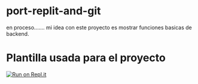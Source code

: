 # port-replit-and-git
en proceso.......
mi idea con este proyecto es mostrar funciones basicas de backend.

# Plantilla usada para el proyecto
[![Run on Repl.it](https://repl.it/badge/github/freeCodeCamp/boilerplate-npm)](https://repl.it/github/freeCodeCamp/boilerplate-npm)

